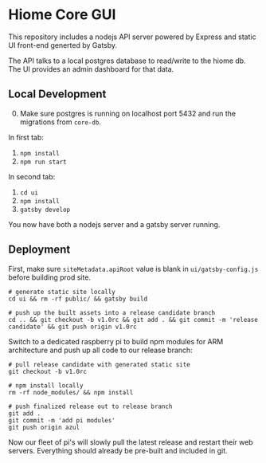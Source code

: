 # Hiome Core GUI

This repository includes a nodejs API server powered by Express and static UI front-end generted by Gatsby.

The API talks to a local postgres database to read/write to the hiome db. The UI provides an admin dashboard for that data.

## Local Development

0. Make sure postgres is running on localhost port 5432 and run the migrations from `core-db`.

In first tab:

1. `npm install`
2. `npm run start`

In second tab:

1. `cd ui`
2. `npm install`
3. `gatsby develop`

You now have both a nodejs server and a gatsby server running.

## Deployment

First, make sure `siteMetadata.apiRoot` value is blank in `ui/gatsby-config.js` before building prod site.

```console
# generate static site locally
cd ui && rm -rf public/ && gatsby build

# push up the built assets into a release candidate branch
cd .. && git checkout -b v1.0rc && git add . && git commit -m 'release candidate' && git push origin v1.0rc
```

Switch to a dedicated raspberry pi to build npm modules for ARM architecture and push up all code to our release branch:

```console
# pull release candidate with generated static site
git checkout -b v1.0rc

# npm install locally
rm -rf node_modules/ && npm install

# push finalized release out to release branch
git add .
git commit -m 'add pi modules'
git push origin azul
```

Now our fleet of pi's will slowly pull the latest release and restart their web servers. Everything should already be pre-built and included in git.

